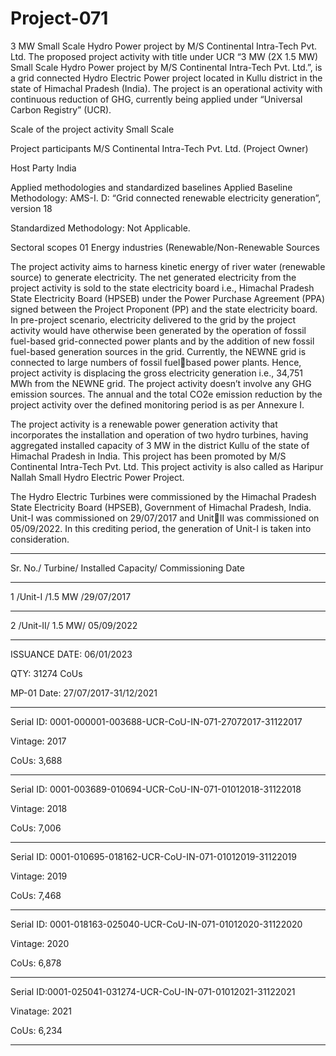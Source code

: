 # Project-071
3 MW Small Scale Hydro Power project by M/S Continental Intra-Tech Pvt. Ltd.
The proposed project activity with title under UCR “3 MW (2X 1.5 MW) Small Scale Hydro Power project by M/S Continental Intra-Tech Pvt. Ltd.”, is a grid connected Hydro Electric Power project located in Kullu district in the state of Himachal Pradesh (India). The project is an operational activity with continuous reduction of GHG, currently being applied under “Universal Carbon Registry” (UCR).

Scale of the project activity Small Scale

Project participants M/S Continental Intra-Tech Pvt. Ltd. (Project Owner)

Host Party India

Applied methodologies and 
standardized baselines 
Applied Baseline Methodology:
AMS-I. D: “Grid connected renewable electricity 
generation”, version 18

Standardized Methodology: Not Applicable.

Sectoral scopes 01 Energy industries
(Renewable/Non-Renewable Sources

The project activity aims to harness kinetic energy of river water (renewable source) to generate 
electricity. The net generated electricity from the project activity is sold to the state electricity board 
i.e., Himachal Pradesh State Electricity Board (HPSEB) under the Power Purchase Agreement (PPA) 
signed between the Project Proponent (PP) and the state electricity board. In pre-project scenario, 
electricity delivered to the grid by the project activity would have otherwise been generated by the 
operation of fossil fuel-based grid-connected power plants and by the addition of new fossil fuel-based 
generation sources in the grid. Currently, the NEWNE grid is connected to large numbers of fossil fuelbased power plants. Hence, project activity is displacing the gross electricity generation i.e., 34,751 MWh from the NEWNE grid. The project activity doesn’t involve any GHG emission sources. The 
annual and the total CO2e emission reduction by the project activity over the defined monitoring period 
is as per Annexure I.

The project activity is a renewable power generation activity that incorporates the installation and 
operation of two hydro turbines, having aggregated installed capacity of 3 MW in the district Kullu of 
the state of Himachal Pradesh in India. This project has been promoted by M/S Continental Intra-Tech 
Pvt. Ltd. This project activity is also called as Haripur Nallah Small Hydro Electric Power Project.

The Hydro Electric Turbines were commissioned by the Himachal Pradesh State Electricity Board
(HPSEB), Government of Himachal Pradesh, India. Unit-I was commissioned on 29/07/2017 and UnitII was commissioned on 05/09/2022. In this crediting period, the generation of Unit-I is taken into consideration.
_____________
Sr. No./ Turbine/ Installed Capacity/ Commissioning Date
____________
1 /Unit-I /1.5 MW /29/07/2017
______
2 /Unit-II/ 1.5 MW/ 05/09/2022
_______________
ISSUANCE DATE: 06/01/2023

QTY: 31274 CoUs

MP-01 Date: 27/07/2017-31/12/2021
_________
Serial ID: 0001-000001-003688-UCR-CoU-IN-071-27072017-31122017

Vintage: 2017 

CoUs: 3,688
_____________
Serial ID: 0001-003689-010694-UCR-CoU-IN-071-01012018-31122018

Vintage: 2018

CoUs: 7,006
_____________
Serial ID: 0001-010695-018162-UCR-CoU-IN-071-01012019-31122019

Vintage: 2019

CoUs: 7,468
_________
Serial ID: 0001-018163-025040-UCR-CoU-IN-071-01012020-31122020

Vintage: 2020

CoUs: 6,878
_______
Serial ID:0001-025041-031274-UCR-CoU-IN-071-01012021-31122021

Vinatage: 2021

CoUs: 6,234
_________________
